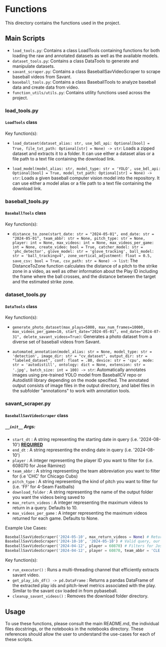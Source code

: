 # Functions

This directory contains the functions used in the project.

## Main Scripts

- `load_tools.py`: Contains a class LoadTools containing functions for both loading the raw and annotated datasets as well as the available models.
- `dataset_tools.py`: Contains a class DataTools to generate and manipulate datasets.
- `savant_scraper.py`: Contains a class BaseballSavVideoScraper to scrape baseball videos from Savant.
- `baseball_tools.py`: Contains a class BaseballTools to analyze baseball data and create data from video.
- `function_utils/utils.py`: Contains utility functions used across the project.

### load_tools.py

#### `LoadTools` class

Key function(s):
- `load_dataset(dataset_alias: str, use_bdl_api: Optional[bool] = True, file_txt_path: Optional[str] = None) -> str`: 
  Loads a zipped dataset and extracts it to a folder. It can use either a dataset alias or a file path to a text file containing the download link.

- `load_model(model_alias: str, model_type: str = 'YOLO', use_bdl_api: Optional[bool] = True, model_txt_path: Optional[str] = None) -> str`: 
  Loads a given baseball computer vision model into the repository. It can use either a model alias or a file path to a text file containing the download link.

### baseball_tools.py

#### `BaseballTools` class

Key function(s):
- `distance_to_zone(start_date: str = "2024-05-01", end_date: str = "2024-05-01", team_abbr: str = None, pitch_type: str = None, player: int = None, max_videos: int = None, max_videos_per_game: int = None, create_video: bool = True, catcher_model: str = 'phc_detector', glove_model: str = 'glove_tracking', ball_model: str = 'ball_trackingv4', zone_vertical_adjustment: float = 0.5, save_csv: bool = True, csv_path: str = None) -> list`: The DistanceToZone function calculates the distance of a pitch to the strike zone in a video, as well as other information about the Play ID including the frame where the ball crosses, and the distance between the target and the estimated strike zone.

### dataset_tools.py

#### `DataTools` class

Key function(s):
- `generate_photo_dataset(max_plays=5000, max_num_frames=10000, max_videos_per_game=10, start_date="2024-05-01", end_date="2024-07-31", delete_savant_videos=True)`: Generates a photo dataset from a diverse set of baseball videos from Savant.

- `automated_annotation(model_alias: str = None, model_type: str = 'detection', image_dir: str = "cv_dataset", output_dir: str = "labeled_dataset", conf: float = .80, device: str = 'cpu', mode: str = 'autodistill', ontology: dict = None, extension: str = '.jpg', batch_size: int = 100) -> str`: Automatically annotates images using pre-trained YOLO model from BaseballCV repo or Autodistill library depending on the mode specified. The annotated output consists of image files in the output directory, and label files in the subfolder "annotations" to work with annotation tools.

### savant_scraper.py

#### `BaseballSavVideoScraper` class

##### `__init__` Args:
- `start_dt` : A string representing the starting date in query (i.e. '2024-08-10') **<ins>REQUIRED</ins>**
- `end_dt` : A string representing the ending date in query (i.e. '2024-08-10')
- `player` : A integer representing the player ID you want to filter for (i.e. 608070 for Jose Ràmirez)
- `team_abbr` : A string representing the team abbreviation you want to filter for (i.e 'CHC' for Chicago Cubs)
- `pitch_type` : A string representing the kind of pitch you want to filter for (i.e. 'FF' for 4-Seam Fastballs)
- `download_folder` : A string representing the name of the output folder you want the videos being saved to
- `max_return_videos` : A integer representing the maximum videos to return in a query. Defaults to 10.
- `max_videos_per_game` : A integer representing the maximum videos returned for each game. Defaults to None.

Example Use Cases:
```python
BaseballSavVideoScraper('2024-05-10', max_return_videos = None) # Return ALL plays in query
BaseballSavVideoScraper('2024-10-10', '2024-05-10') # Valid query, our function swaps the dates
BaseballSavVideoScraper('2024-04-12', player = 60870) # Filters for Jose Ramirez plays
BaseballSavVideoScraper('2024-04-12', player = 60870, team_abbr = 'CLE') # Specifies team you want with Jose Ramirez plays, makes filtering time faster and queries more reliable
```

Key function(s):
- `run_executor()` : Runs a multi-threading channel that efficiently extracts savant video.
- `get_play_ids_df() -> pd.DataFrame` : Returns a pandas DataFrame of the extracted play ids and pitch-level metrics associated with the play. Similar to the savant csv loaded in from pybaseball.
- `cleanup_savant_videos()` : Removes the download folder directory.


## Usage

To use these functions, please consult the main README.md, the individual files docstrings, or the notebooks in the notebooks directory. These references should allow the user to understand the use-cases for each of these scripts.
